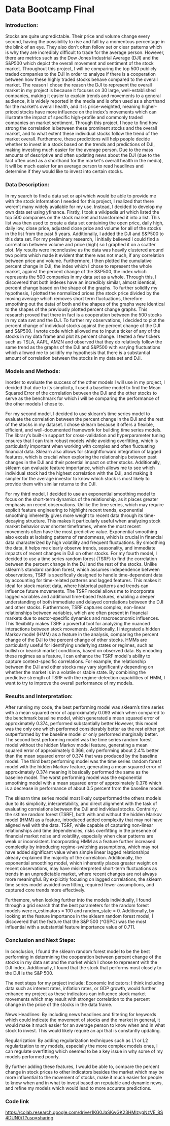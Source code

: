 # Data Bootcamp Final
### Introduction:
Stocks are quite unpredictable. Their price and volume change every second, having the possibility to rise and fall by a momentous percentage in the blink of an eye. They also don't often follow set or clear patterns which is why they are incredibly difficult to trade for the average person. However, there are metrics such as the Dow Jones Industrial Average (DJI) and the S&P500 which depict the overall movement and sentiment of the stock market. Throughout this project, I will be comparing the top 500 publicly traded companies to the DJI in order to analyze if there is a cooperation between how these highly traded stocks behave compared to the overall market. The reason I chose the reason the DJI to represent the overall market in my project is because it focuses on 30 large, well-established companies, making it easier to explain trends and movements to a general audience, it is widely reported in the media and is often used as a shorthand for the market's overall health, and it is price-weighted, meaning higher-priced stocks have more influence on the index's movements which can illustrate the impact of specific high-profile and commonly traded companies on market sentiment. Through this project, I hope to find how strong the correlation is between these prominent stocks and the overall market, and to what extent these individual stocks follow the trend of the market overall. 
Furthemore, these predictions will help people decide whether to invest in a stock based on the trends and predictions of DJI, making investing much easier for the average person. Due to the mass amounts of descriptive and often updating news about the DJI (due to the fact often used as a shorthand for the market's overall health in the media), it will be much easier for an average person to read headlines and determine if they would like to invest into certain stocks. 


### Data Description:
In my search to find a data set or api which would be able to provide me with the stock information I needed for this project, I realized that there weren’t many widely available for my use. Instead, I decided to develop my own data set using yfinance. Firstly, I took a wikipedia url which listed the top 500 companies on the stock market and transformed it into a list. This list was then used to create a data set containing the open price, daily high, daily low, close price, adjusted close price and volume for all of the stocks in the list from the past 5 years. Additionally, I added the DJI and S&P500 to this data set. 
For my preliminary research, I initially believed I could find a correlation between volume and price (high) so I graphed it on a scatter plot. My results were inconclusive as the data was heavily clustered around two points which made it evident that there was not much, if any correlation between price and volume. Furthermore, I then plotted the cumulative percent change in DJI, the index which I chose to represent the whole market, against the percent change of the S&P500, the index which represents the 500 companies in my data set as a whole. Through this, I discovered that both indexes have an incredibly similar, almost identical, percent change based on the shape of the graphs. To further solidify my hypothesis, I plotted the normalized prices (the stock price divided by the moving average which removes short term fluctuations, therefore smoothing out the data) of both and the shapes of the graphs were identical to the shapes of the previously plotted percent change graphs. This research proved that there in fact is a cooperation between the 500 stocks in my data swt and the DJI. To further my observations, I decided to plot the percent change of individual stocks against the percent change of the DJI and S&P500. I wrote code which allowed me to input a ticker of any of the stocks in my data frame and plot its percent change. I tested a few tickers such as TSLA, AAPL, AMZN and observed that they do relatively follow the same trend as the graphs of the DJI and S&P500 with varying fluctuations which allowed me to solidify my hypothesis that there is a substantial amount of correlation between the stocks in my data set and DJI. 


### Models and Methods:
Inorder to evaluate the success of the other models I will use in my project, I decided that due to its simplicity, I used a baseline model to find the Mean Squared Error of the correlation between the DJI and the other stocks  to serve as the benchmark for which i will be comparing the performance of the other models I chose to.

For my second model, I decided to use sklearn’s time series model to evaluate the correlation between the percent change in the DJI and the rest of the stocks in my dataset. I chose sklearn because it offers a flexible, efficient, and well-documented framework for building time series models. The library’s built-in support for cross-validation and hyperparameter tuning ensures that I can train robust models while avoiding overfitting, which is particularly important when working with complex and often fluctuating financial data. Sklearn also allows for straightforward integration of lagged features, which is crucial when exploring the relationships between past changes in the DJI and their potential impact on other stocks. Additionally, sklearn can evaluate feature importance, which allows me to see which individual stock had the highest correlation with the DJI, and making it simpler for the average investor to know which stock is most likely to provide them with similar returns to the DJI. 

For my third model, I decided to use an exponential smoothing model to focus on the short-term dynamics of the relationship, as it places greater emphasis on recent observations. Unlike the time series, which may require explicit feature engineering to highlight recent trends, exponential smoothing inherently gives more weight to recent data through its time-decaying structure. This makes it particularly useful when analyzing stock market behavior over shorter timeframes, where the most recent movements often have the most predictive value. Exponential smoothing also excels at isolating patterns of randomness, which is crucial in financial data characterized by high volatility and frequent fluctuations. By smoothing the data, it helps me clearly observe trends, seasonality, and immediate impacts of recent changes in DJI on other stocks.
For my fourth model, I decided to use a time series random forest (TSRF) to find the correlation between the percent change in the DJI and the rest of the stocks. Unlike sklearn’s standard random forest, which assumes independence between observations, TSRF is specifically designed to handle time-dependent data by accounting for time-related patterns and lagged features. This makes it ideal for stock market data, where historical patterns and trends can influence future movements. The TSRF model allows me to incorporate lagged variables and additional time-based features, enabling a deeper understanding of both immediate and delayed correlations between the DJI and other stocks. Furthermore, TSRF captures complex, non-linear relationships between variables, which are often present in financial markets due to sector-specific dynamics and macroeconomic influences. This flexibility makes TSRF a powerful tool for analyzing the nuanced interactions between stock movements.
Additionally, I integrated a hidden Markov model (HMM) as a feature in the analysis, comparing the percent change of the DJI to the percent change of other stocks. HMMs are particularly useful for identifying underlying states or regimes, such as bullish or bearish market conditions, based on observed data. By encoding these regimes as a feature, I can enhance the TSRF model's ability to capture context-specific correlations. For example, the relationship between the DJI and other stocks may vary significantly depending on whether the market is in a volatile or stable state. By combining the predictive strength of TSRF with the regime-detection capabilities of HMM, I want to try to improve the overall performance of my models.


### Results and Interpretation: 
After running my code, the best performing model was sklearn’s time series with a mean squared error of approximately 0.093 which when compared to the benchmark baseline model, which generated a mean squared error of approximately 0.374, performed substantially better.However, this model was the only one which performed considerably better as the rest either got outperformed by the baseline model or only performed marginally better. The second best performing model was the time series random forest model without the hidden Markov model feature, generating a mean squared error of approximately 0.366, only performing about 2.4% better than the mean squared error of 0.374 that was produced by the baseline model. The third best performing model was the time series random forest model with the hidden Markov feature, generating a mean squared error of approximately 0.374 meaning it basically performed the same as the baseline model. The worst performing model was the exponential smoothing model with a mean squared error of approximately 0.376 which is a decrease in performance of about 0.5 percent from the baseline model.

The sklearn time series model most likely outperformed the others models due to its simplicity, interpretability, and direct alignment with the task of evaluating correlations between the DJI and individual stocks. Contralriy, the sktime random forest (TSRF), both with and without the hidden Markov model (HMM) as a feature, introduced added complexity that may not have aligned well with the data. TSRF, while capable of capturing non-linear relationships and time dependencies, risks overfitting in the presence of financial market noise and volatility, especially when clear patterns are weak or inconsistent. Incorporating HMM as a feature further increased complexity by introducing regime-switching assumptions, which may not have added significant value when simple linear lagged relationships already explained the majority of the correlation. Additionally, the exponential smoothing model, which inherently places greater weight on recent observations, may have misinterpreted short-term fluctuations as trends in an unpredictable market, where recent changes are not always more meaningful. By explicitly focusing on lagged correlations, the sklearn time series model avoided overfitting, required fewer assumptions, and captured core trends more effectively. 

Furthemore, when looking further into the models individually, I found through a grid search that the best parameters for the random forest models were n_estimators = 100 and  random_state = 0. Additionally, by looking at the feature importance in the sklearn random forest model, I discovered that the feature that the S&P 500 (^GSPC) was the most influential with a substantial feature importance value of 0.711.


### Conclusion and Next Steps:
In conclusion, I found the sklearn random forest model to be the best performing  in determining the cooperation between percent change of the stocks in my data set and the market which I chose to represent with the DJI index. Additionally, I found that the stock that performs most closely to the DJI is the S&P 500.
 
The next steps for my project include: 
Economic Indicators: I think including data such as interest rates, inflation rates, or GDP growth, would further enhance my project as these indicators can influence stock market movements which may result with stronger correlation to the percent change in the price of the stocks in the data frame.

News Headlines: By including news headlines and filtering for keywords which could indicate the movement of stocks and the market in general, it would make it much easier for an average person to know when and in what stock to invest. This would likely require an api that is constantly updating.   

Regularization: By adding regularization techniques such as L1 or L2 regularization to my models, especially the more complex models ones, I can regulate overfitting which seemed to be a key issue in why some of my models performed poorly. 

By further adding these features, I would be able to, compare the percent change in stock prices to other indicators besides the market which may be more influential to the movement of stocks, make it much easier for people to know when and in what to invest based on reputable and dynamic news, and refine my models which would lead to more accurate predictions.

### Code link
https://colab.research.google.com/drive/1KG0JaSKwGK23HMlzygNzVE_8S4DUN0iT?usp=sharing
